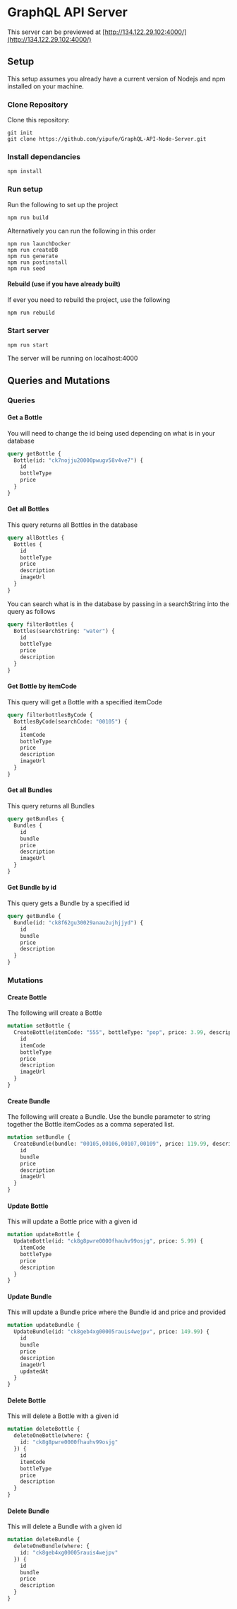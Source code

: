 # GraphQL API Server

This server can be previewed at [http://134.122.29.102:4000/](http://134.122.29.102:4000/)

## Setup
This setup assumes you already have a current version of Nodejs and npm installed on your machine.

### Clone Repository

Clone this repository:
```
git init
git clone https://github.com/yipufe/GraphQL-API-Node-Server.git
```

### Install dependancies

```npm install```

### Run setup
Run the following to set up the project
```
npm run build
```

Alternatively you can run the following in this order 
```
npm run launchDocker
npm run createDB
npm run generate
npm run postinstall
npm run seed
```

#### Rebuild (use if you have already built)
If ever you need to rebuild the project, use the following
```
npm run rebuild
```

### Start server

```npm run start```

The server will be running on localhost:4000

## Queries and Mutations

### Queries


#### Get a Bottle
You will need to change the id being used depending on what is in your database

```graphql
query getBottle {
  Bottle(id: "ck7nojju20000pwugv58v4ve7") {
    id
    bottleType
    price
  }
}
```

#### Get all Bottles
This query returns all Bottles in the database

```graphql
query allBottles {
  Bottles {
    id
    bottleType
    price
    description
    imageUrl
  }
}
```

You can search what is in the database by passing in a searchString into the query as follows

```graphql
query filterBottles {
  Bottles(searchString: "water") {
    id
    bottleType
    price
    description
  }
}
```

#### Get Bottle by itemCode
This query will get a Bottle with a specified itemCode
```graphql
query filterbottlesByCode {
  BottlesByCode(searchCode: "00105") {
    id
    itemCode
    bottleType
    price
    description
    imageUrl
  }
}
```


#### Get all Bundles
This query returns all Bundles

```graphql
query getBundles {
  Bundles {
    id
    bundle
    price
    description
    imageUrl
  }
}
```

#### Get Bundle by id
This query gets a Bundle by a specified id

```graphql
query getBundle {
  Bundle(id: "ck8f62gu30029anau2ujhjjyd") {
    id
    bundle
    price
    description
  }
}
```


### Mutations

#### Create Bottle
The following will create a Bottle
```graphql
mutation setBottle {
  CreateBottle(itemCode: "555", bottleType: "pop", price: 3.99, description: "some description", imageUrl: "https://somecool.image.com/someimage.jpg") {
    id
    itemCode
    bottleType
    price
    description
    imageUrl
  }
}
```

#### Create Bundle
The following will create a Bundle.
Use the bundle parameter to string together the Bottle itemCodes as a comma seperated list.

```graphql
mutation setBundle {
  CreateBundle(bundle: "00105,00106,00107,00109", price: 119.99, description: "A random set of bottles", imageUrl: "https://somerandom.bottle.img/bottles.jpg") {
    id
    bundle
    price
    description
    imageUrl
  }
}
```

#### Update Bottle
This will update a Bottle price with a given id

```graphql
mutation updateBottle {
  UpdateBottle(id: "ck8g8pwre0000fhauhv99osjg", price: 5.99) {
    itemCode
    bottleType
    price
    description
  }
}
```

#### Update Bundle
This will update a Bundle price where the Bundle id and price and provided

```graphql
mutation updateBundle {
  UpdateBundle(id: "ck8geb4xg00005rauis4wejpv", price: 149.99) {
    id
    bundle
    price
    description
    imageUrl
    updatedAt
  }
}
```

#### Delete Bottle
This will delete a Bottle with a given id

```graphql
mutation deleteBottle {
  deleteOneBottle(where: {
    id: "ck8g8pwre0000fhauhv99osjg"
  }) {
    id
    itemCode
    bottleType
    price
    description
  }
}
```

#### Delete Bundle
This will delete a Bundle with a given id

```graphql
mutation deleteBundle {
  deleteOneBundle(where: {
    id: "ck8geb4xg00005rauis4wejpv"
  }) {
    id
    bundle
    price
    description
  }
}
```